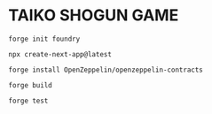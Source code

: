 # TAIKO SHOGUN GAME

```
forge init foundry

npx create-next-app@latest

forge install OpenZeppelin/openzeppelin-contracts

forge build

forge test
```
